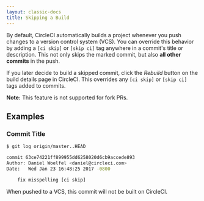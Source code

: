 ```yaml
---
layout: classic-docs
title: Skipping a Build
---
```


By default,
CircleCI automatically builds a project
whenever you push changes to a version control system (VCS).
You can override this behavior
by adding a `[ci skip]` or `[skip ci]` tag
anywhere in a commit's title or description.
This not only skips the marked commit,
but also **all other commits** in the push.

If you later decide to build a skipped commit,
click the _Rebuild_ button on the build details page in CircleCI.
This overrides any `[ci skip]` or `[skip ci]` tags added to commits.

**Note:** This feature is not supported for fork PRs.

## Examples

### Commit Title

```bash
$ git log origin/master..HEAD

commit 63ce74221ff899955dd6258020d6cb9accede893
Author: Daniel Woelfel <daniel@circleci.com>
Date:   Wed Jan 23 16:48:25 2017 -0800

    fix misspelling [ci skip]
```

When pushed to a VCS,
this commit will not be built on CircleCI.

